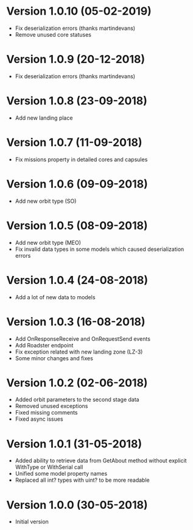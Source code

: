 # Version 1.0.10 (05-02-2019)
 * Fix deserialization errors (thanks martindevans)
 * Remove unused core statuses

# Version 1.0.9 (20-12-2018)
 * Fix deserialization errors (thanks martindevans)

# Version 1.0.8 (23-09-2018)
 * Add new landing place

# Version 1.0.7 (11-09-2018)
 * Fix missions property in detailed cores and capsules

# Version 1.0.6 (09-09-2018)
 * Add new orbit type (SO)

# Version 1.0.5 (08-09-2018)
 * Add new orbit type (MEO)
 * Fix invalid data types in some models which caused deserialization errors

# Version 1.0.4 (24-08-2018)
 * Add a lot of new data to models

# Version 1.0.3 (16-08-2018)
 * Add OnResponseReceive and OnRequestSend events
 * Add Roadster endpoint
 * Fix exception related with new landing zone (LZ-3)
 * Some minor changes and fixes

# Version 1.0.2 (02-06-2018)
 * Added orbit parameters to the second stage data
 * Removed unused exceptions
 * Fixed missing comments
 * Fixed async issues

# Version 1.0.1 (31-05-2018)
 * Added ability to retrieve data from GetAbout method without explicit WithType or WithSerial call
 * Unified some model property names
 * Replaced all int? types with uint? to be more readable

# Version 1.0.0 (30-05-2018)
 * Initial version